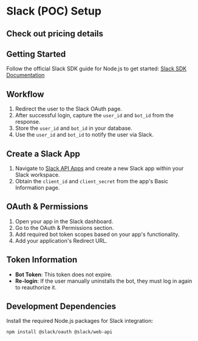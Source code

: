 # Slack (POC) Setup

## Check out pricing details

## Getting Started

Follow the official Slack SDK guide for Node.js to get started: [Slack SDK Documentation](https://slack.dev/node-slack-sdk/)

## Workflow

1. Redirect the user to the Slack OAuth page.
2. After successful login, capture the `user_id` and `bot_id` from the response.
3. Store the `user_id` and `bot_id` in your database.
4. Use the `user_id` and `bot_id` to notify the user via Slack.

## Create a Slack App

1. Navigate to [Slack API Apps](https://api.slack.com/apps) and create a new Slack app within your Slack workspace.
2. Obtain the `client_id` and `client_secret` from the app's Basic Information page.

## OAuth & Permissions

1. Open your app in the Slack dashboard.
2. Go to the OAuth & Permissions section.
3. Add required bot token scopes based on your app's functionality.
4. Add your application's Redirect URL.

## Token Information

- **Bot Token**: This token does not expire.
- **Re-login**: If the user manually uninstalls the bot, they must log in again to reauthorize it.

## Development Dependencies

Install the required Node.js packages for Slack integration:

```sh
npm install @slack/oauth @slack/web-api
```
